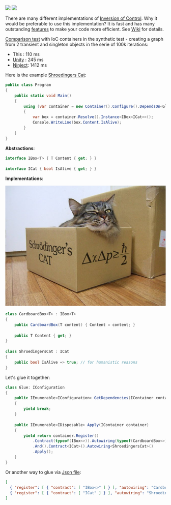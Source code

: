 [<img src="http://tcavs2015.cloudapp.net/app/rest/builds/buildType:(id:DevTeam_IoC_Build)/statusIcon"/>](http://tcavs2015.cloudapp.net/viewType.html?buildTypeId=DevTeam_IoC_Build) [<img src="https://www.nuget.org/Content/Logos/nugetlogo.png" height="18">](https://github.com/DevTeam/IoC/wiki/NuGet-packages)

There are many different implementations of [Inversion of Control](https://github.com/DevTeam/IoC/wiki/Inversion-of-Control). Why it would be preferable to use this implementation? It is fast and has many outstanding [features](https://github.com/DevTeam/IoC/wiki/Features) to make your code more efficient. See [Wiki](https://github.com/DevTeam/IoC/wiki) for details.

[Comparison test](https://github.com/DevTeam/IoC/tree/master/DevTeam.IoC.Tests/ComparisonTests.cs) with IoC containers in the synthetic test - creating a graph from 2 transient and singleton objects in the serie of 100k iterations:

- This   : 110  ms
- [Unity](https://www.nuget.org/packages/Unity/)  : 245  ms
- [Ninject](https://www.nuget.org/packages/Ninject/): 1412 ms

Here is the example [Shroedingers Cat](https://github.com/DevTeam/IoC/tree/master/Samples/ShroedingersCat):

```csharp
public class Program
{
    public static void Main()
    {
        using (var container = new Container().Configure().DependsOn<Glue>().ToSelf())
        {
            var box = container.Resolve().Instance<IBox<ICat>>();
            Console.WriteLine(box.Content.IsAlive);
        }
    }
}
```

**Abstractions**:
```csharp
interface IBox<T> { T Content { get; } }

interface ICat { bool IsAlive { get; } }
```

**Implementations**:

![Cat](https://github.com/DevTeam/IoC/blob/master/Samples/ShroedingersCat/cat.jpg)

```csharp
class CardboardBox<T> : IBox<T>
{
    public CardboardBox(T content) { Content = content; }

    public T Content { get; }
}

class ShroedingersCat : ICat
{
    public bool IsAlive => true; // for humanistic reasons
}
```

Let's glue it together:
```csharp
class Glue: IConfiguration
{
    public IEnumerable<IConfiguration> GetDependencies(IContainer container)
    {
        yield break;
    }

    public IEnumerable<IDisposable> Apply(IContainer container)
    {
        yield return container.Register()
            .Contract(typeof(IBox<>)).Autowiring(typeof(CardboardBox<>))
            .And().Contract<ICat>().Autowiring<ShroedingersCat>()
            .Apply();
    }
}
```

Or another way to glue via [Json file](https://github.com/DevTeam/IoC/blob/master/Samples/ShroedingersCat/ConsoleApp/configuration.json):
```json
[
  { "register": [ { "contract": [ "IBox<>" ] } ], "autowiring": "CardboardBox<>" },
  { "register": [ { "contract": [ "ICat" ] } ], "autowiring": "ShroedingersCat" }
]
```
